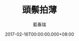 ---
issue: 211
title: 頭鬃拍薄
author: 藍春瑞
date: 2017-02-16T00:00:00.000+08:00
topic: 懷想
difficulty: 2
wikidata: Q98095594
wikidata_link: https://www.wikidata.org/wiki/Q98095594
author_wikidata_link: https://www.wikidata.org/wiki/Q98096370
author_wikidata: Q98096370
---